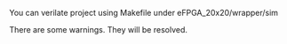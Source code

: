 You can verilate project using Makefile under eFPGA_20x20/wrapper/sim

There are some warnings. They will be resolved.
